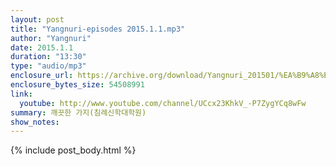 ```yaml
---
layout: post
title: "Yangnuri-episodes 2015.1.1.mp3"
author: "Yangnuri"
date: 2015.1.1
duration: "13:30"
type: "audio/mp3"
enclosure_url: https://archive.org/download/Yangnuri_201501/%EA%B9%A8%EB%81%97%ED%95%9C%20%EA%B0%80%EC%A7%80%28%EC%B9%A8%EB%A1%80%EC%8B%A0%ED%95%99%EB%8C%80%ED%95%99%EC%9B%90%29.mp3
enclosure_bytes_size: 54508991
link:
  youtube: http://www.youtube.com/channel/UCcx23KhkV_-P7ZygYCq8wFw
summary: 깨끗한 가지(침례신학대학원)
show_notes:
---
```


{% include post_body.html %}
